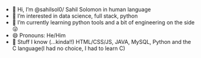 - 👋 Hi, I’m @sahilsol0/ Sahil Solomon in human language
- 👀 I’m interested in data science, full stack, python
- 🌱 I’m currently learning python tools and a bit of engineering on the side😜
- 😄 Pronouns: He/Him
- 🙌 Stuff I know (...kinda!!) HTML/CSS/JS, JAVA, MySQL, Python and the C language(I had no choice, I had to learn C)


